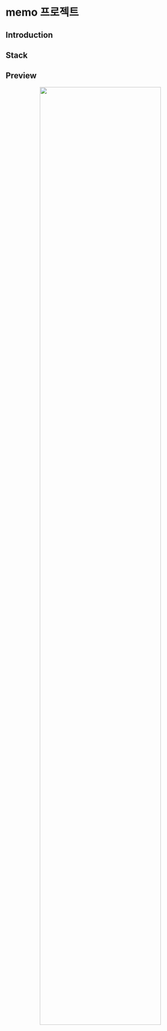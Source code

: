 # memo 프로젝트
## Introduction
## Stack
## Preview
<p align="center">
<img width="80%" src="https://user-images.githubusercontent.com/69390318/130616130-721ccdbd-188b-40f3-b8d1-82084dc79d90.gif">
</p>
